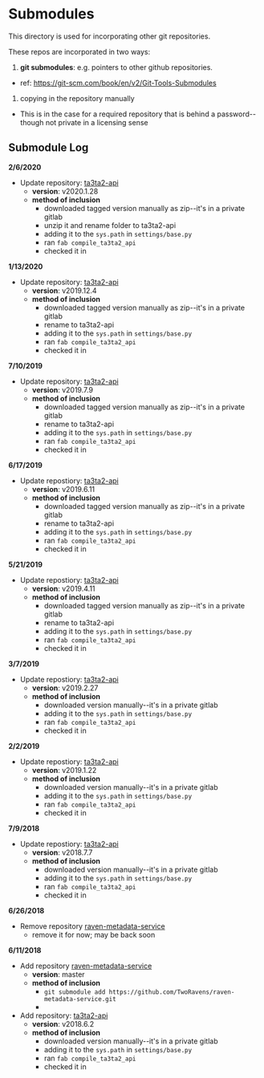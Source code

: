 # Submodules

This directory is used for incorporating other git repositories.

These repos are incorporated in two ways:

1. **git submodules**: e.g. pointers to other github repositories.
  - ref: https://git-scm.com/book/en/v2/Git-Tools-Submodules
1. copying in the repository manually
  - This is in the case for a required repository that is behind a password--though not private in a licensing sense

## Submodule Log

**2/6/2020**
- Update repository: [ta3ta2-api](https://gitlab.com/datadrivendiscovery/ta3ta2-api/-/tags)
  - **version**: v2020.1.28
  - **method of inclusion**
    - downloaded tagged version manually as zip--it's in a private gitlab
    - unzip it and rename folder to ta3ta2-api
    - adding it to the `sys.path` in `settings/base.py`
    - ran `fab compile_ta3ta2_api`
    - checked it in

**1/13/2020**
- Update repository: [ta3ta2-api](https://gitlab.com/datadrivendiscovery/ta3ta2-api/-/tags)
  - **version**: v2019.12.4
  - **method of inclusion**
    - downloaded tagged version manually as zip--it's in a private gitlab
    - rename to ta3ta2-api
    - adding it to the `sys.path` in `settings/base.py`
    - ran `fab compile_ta3ta2_api`
    - checked it in

**7/10/2019**
- Update repository: [ta3ta2-api](https://gitlab.com/datadrivendiscovery/ta3ta2-api)
  - **version**: v2019.7.9
  - **method of inclusion**
    - downloaded tagged version manually as zip--it's in a private gitlab
    - rename to ta3ta2-api
    - adding it to the `sys.path` in `settings/base.py`
    - ran `fab compile_ta3ta2_api`
    - checked it in

**6/17/2019**
- Update repostiory: [ta3ta2-api](https://gitlab.com/datadrivendiscovery/ta3ta2-api)
  - **version**: v2019.6.11
  - **method of inclusion**
    - downloaded tagged version manually as zip--it's in a private gitlab
    - rename to ta3ta2-api
    - adding it to the `sys.path` in `settings/base.py`
    - ran `fab compile_ta3ta2_api`
    - checked it in


**5/21/2019**
- Update repostiory: [ta3ta2-api](https://gitlab.com/datadrivendiscovery/ta3ta2-api)
  - **version**: v2019.4.11
  - **method of inclusion**
    - downloaded tagged version manually as zip--it's in a private gitlab
    - rename to ta3ta2-api
    - adding it to the `sys.path` in `settings/base.py`
    - ran `fab compile_ta3ta2_api`
    - checked it in

**3/7/2019**
- Update repostiory: [ta3ta2-api](https://gitlab.com/datadrivendiscovery/ta3ta2-api)
  - **version**: v2019.2.27
  - **method of inclusion**
    - downloaded version manually--it's in a private gitlab
    - adding it to the `sys.path` in `settings/base.py`
    - ran `fab compile_ta3ta2_api`
    - checked it in

**2/2/2019**
- Update repostiory: [ta3ta2-api](https://gitlab.com/datadrivendiscovery/ta3ta2-api)
  - **version**: v2019.1.22
  - **method of inclusion**
    - downloaded version manually--it's in a private gitlab
    - adding it to the `sys.path` in `settings/base.py`
    - ran `fab compile_ta3ta2_api`
    - checked it in

**7/9/2018**

- Update repostiory: [ta3ta2-api](https://gitlab.com/datadrivendiscovery/ta3ta2-api)
  - **version**: v2018.7.7
  - **method of inclusion**
    - downloaded version manually--it's in a private gitlab
    - adding it to the `sys.path` in `settings/base.py`
    - ran `fab compile_ta3ta2_api`
    - checked it in


**6/26/2018**

- Remove repository [raven-metadata-service](https://github.com/TwoRavens/raven-metadata-service)
  - remove it for now; may be back soon


**6/11/2018**

- Add repository [raven-metadata-service](https://github.com/TwoRavens/raven-metadata-service)
  - **version**: master
  - **method of inclusion**
    - `git submodule add https://github.com/TwoRavens/raven-metadata-service.git`
    -
- Add repository: [ta3ta2-api](https://gitlab.com/datadrivendiscovery/ta3ta2-api)
  - **version**: v2018.6.2
  - **method of inclusion**
    - downloaded version manually--it's in a private gitlab
    - adding it to the `sys.path` in `settings/base.py`
    - ran `fab compile_ta3ta2_api`
    - checked it in
